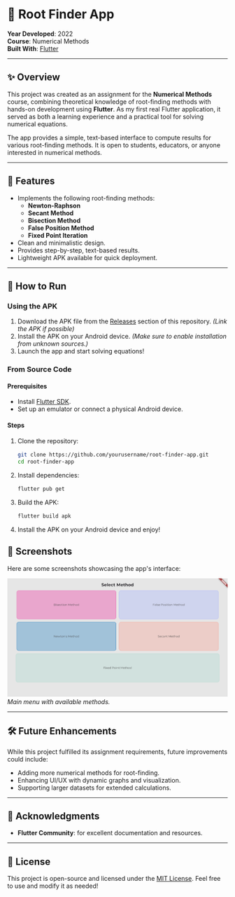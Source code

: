 # 📱 Root Finder App

**Year Developed**: 2022  
**Course**: Numerical Methods  
**Built With**: [Flutter](https://flutter.dev)  

---

## ✨ Overview

This project was created as an assignment for the **Numerical Methods** course, combining theoretical knowledge of root-finding methods with hands-on development using **Flutter**. As my first real Flutter application, it served as both a learning experience and a practical tool for solving numerical equations.

The app provides a simple, text-based interface to compute results for various root-finding methods. It is open to students, educators, or anyone interested in numerical methods.  

---

## 🧮 Features

- Implements the following root-finding methods:
  - **Newton-Raphson**
  - **Secant Method**
  - **Bisection Method**
  - **False Position Method**
  - **Fixed Point Iteration**
- Clean and minimalistic design.
- Provides step-by-step, text-based results.
- Lightweight APK available for quick deployment.

---

## 🚀 How to Run

### Using the APK
1. Download the APK file from the [Releases](#) section of this repository. *(Link the APK if possible)*  
2. Install the APK on your Android device. *(Make sure to enable installation from unknown sources.)*  
3. Launch the app and start solving equations!  

### From Source Code
#### Prerequisites
- Install [Flutter SDK](https://flutter.dev/docs/get-started/install).  
- Set up an emulator or connect a physical Android device.  

#### Steps
1. Clone the repository:
   ```bash
   git clone https://github.com/yourusername/root-finder-app.git
   cd root-finder-app
   ```
2. Install dependencies:
   ```bash
   flutter pub get
   ```
3. Build the APK:
   ```bash
   flutter build apk
   ```
4. Install the APK on your Android device and enjoy!

## 📸 Screenshots

Here are some screenshots showcasing the app's interface:  

![Main Menu](screenshots/main_menu.png)  
*Main menu with available methods.*   


---

## 🛠️ Future Enhancements

While this project fulfilled its assignment requirements, future improvements could include:  
- Adding more numerical methods for root-finding.  
- Enhancing UI/UX with dynamic graphs and visualization.  
- Supporting larger datasets for extended calculations.  

---

## 🙌 Acknowledgments

- **Flutter Community**: for excellent documentation and resources.  

---

## 📄 License

This project is open-source and licensed under the [MIT License](LICENSE). Feel free to use and modify it as needed!  
